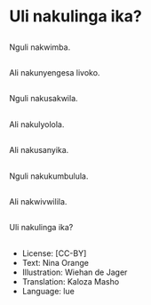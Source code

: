 # Uli nakulinga ika?

##
Nguli nakwimba.

##
Ali nakunyengesa livoko.

##
Nguli nakusakwila.

##
Ali nakulyolola.

##
Ali nakusanyika.

##
Nguli nakukumbulula.

##
Ali nakwivwilila.

##
Uli nakulinga ika?

##
* License: [CC-BY]
* Text: Nina Orange
* Illustration: Wiehan de Jager
* Translation: Kaloza Masho
* Language: lue
